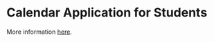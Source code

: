 # Calendar Application for Students

More information [here](https://github.com/marionmck/My-Coding-Projects#web-development--calendar-application).
